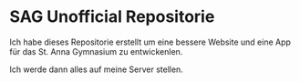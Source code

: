 # SAG Unofficial Repositorie

Ich habe dieses Repositorie erstellt um eine bessere Website und eine App für das St. Anna Gymnasium zu entwickenlen.

Ich werde dann alles auf meine Server stellen.
